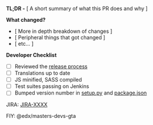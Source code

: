 **TL;DR -** [ A short summary of what this PR does and why ]

**What changed?**

- [ More in depth breakdown of changes ]
- [ Peripheral things that got changed ]
- [ etc... ]

**Developer Checklist**
- [ ] Reviewed the [release process](./release_process.md)
- [ ] Translations up to date
- [ ] JS minified, SASS compiled
- [ ] Test suites passing on Jenkins
- [ ] Bumped version number in [setup.py](../setup.py) and [package.json](../package.json)

JIRA: [JIRA-XXXX](https://openedx.atlassian.net/browse/JIRA-XXXX)

FIY: @edx/masters-devs-gta
